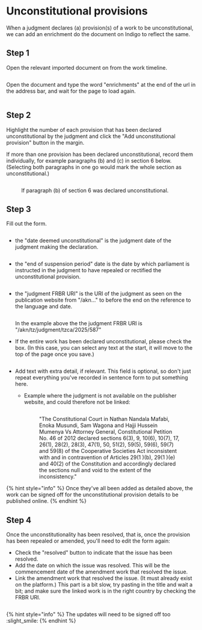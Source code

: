 # Unconstitutional provisions

When a judgment declares (a) provision(s) of a work to be unconstitutional, we can add an enrichment do the document on Indigo to reflect the same.

## Step 1

Open the relevant  imported document on from the work timeline.

<figure><img src="../../.gitbook/assets/Screenshot 2025-06-30 at 10.26.05.png" alt=""><figcaption></figcaption></figure>

Open the document and type the word "enrichments" at the end of the url in the address bar, and wait for the page to load again.

<figure><img src="../../.gitbook/assets/Screenshot 2025-06-30 at 10.32.43.png" alt=""><figcaption></figcaption></figure>

## Step 2

Highlight the number of each provision that has been declared unconstitutional by the judgment and click the "Add unconstitutional provision" button in the margin.

If more than one provision has been declared unconstitutional, record them individually, for example paragraphs (b) and (c) in section 6 below. (Selecting both paragraphs in one go would mark the whole section as unconstitutional.)

<figure><img src="../../.gitbook/assets/Screenshot 2025-06-30 at 10.39.24.png" alt=""><figcaption><p>If paragraph (b) of section 6 was declared unconstitutional.</p></figcaption></figure>

## Step 3

Fill out the form.

<figure><img src="../../.gitbook/assets/Screenshot 2025-06-30 at 10.46.29.png" alt=""><figcaption></figcaption></figure>

*   the "date deemed unconstitutional" is the judgment date of the judgment making the declaration.&#x20;



    <figure><img src="../../.gitbook/assets/Screenshot 2025-06-30 at 10.50.35.png" alt=""><figcaption></figcaption></figure>
*   the "end of suspension period" date is the date by which parliament is instructed in the judgment to have repealed or rectified the unconstitutional provision.

    &#x20;

    <figure><img src="../../.gitbook/assets/Screenshot 2025-06-30 at 10.54.09.png" alt=""><figcaption></figcaption></figure>
*   the "judgment  FRBR URI" is the URI of the judgment as seen on the publication website from "/akn..." to before the end on the reference to the language and date.&#x20;



    <figure><img src="../../.gitbook/assets/Screenshot 2025-06-30 at 10.58.03.png" alt=""><figcaption></figcaption></figure>

    In the example above the the judgment FRBR URI is "/akn/tz/judgment/tzca/2025/587"
*   If the entire work has been declared unconstitutional, please check the box. (In this case, you can select any text at the start, it will move to the top of the page once you save.)



    <figure><img src="../../.gitbook/assets/Screenshot 2025-06-30 at 12.08.36.png" alt=""><figcaption></figcaption></figure>
* Add text with extra detail, if relevant. This field is optional, so don't just repeat everything you've recorded in sentence form to put something here.
  *   Example where the judgment is not available on the publisher website, and could therefore not be linked:



      <figure><img src="../../.gitbook/assets/Screenshot 2025-06-30 at 12.15.10.png" alt=""><figcaption><p>"The Constitutional Court in Nathan Nandala Mafabi, Enoka Musundi, Sam Wagona and Hajji Hussein Mumenya Vs Attorney General, Constitutional Petition No. 46 of 2012 declared sections 6(3), 9, 10(6), 10(7), 17, 26(1), 28(2), 28(3), 47(1), 50, 51(2), 59(5), 59(6), 59(7) and 59(8) of the Cooperative Societies Act inconsistent with and in contravention of Articles 29(1 )(b), 29(1 )(e) and 40(2) of the Constitution and accordingly declared the sections null and void to the extent of the inconsistency."</p></figcaption></figure>



{% hint style="info" %}
Once they've all been added as detailed above, the work can be signed off for the unconstitutional provision details to be published online.
{% endhint %}

## Step 4

Once the unconstitutionality has been resolved, that is, once the provision has been repealed or amended, you'll need to edit the form again:

* Check the "resolved" button to indicate that the issue has been resolved.
* Add the date on which the issue was resolved. This will be the commencement date of the amendment work that resolved the issue.
* Link the amendment work that resolved the issue. (It must already exist on the platform.) This part is a bit slow, try pasting in the title and wait a bit; and make sure the linked work is in the right country by checking the FRBR URI.

<figure><img src="../../.gitbook/assets/Screenshot 2025-06-30 at 12.20.39.png" alt=""><figcaption></figcaption></figure>

{% hint style="info" %}
The updates will need to be signed off too :slight\_smile:
{% endhint %}

